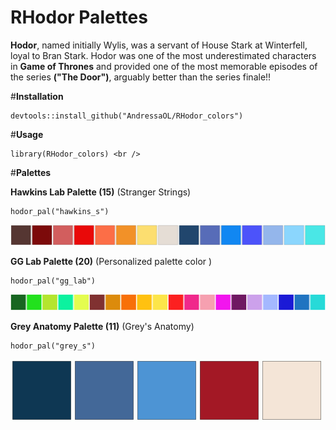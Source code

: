 # RHodor Palettes 

**Hodor**, named initially Wylis, was a servant of House Stark at Winterfell, loyal to Bran Stark. Hodor was one of the most underestimated characters in **Game of Thrones** and provided one of the most memorable episodes of the series **("The Door")**, arguably better than the series finale!! <br />

#**Installation** <br />

```
devtools::install_github("AndressaOL/RHodor_colors")
```
#**Usage** <br />

```
library(RHodor_colors) <br />
```

#**Palettes** <br />

**Hawkins Lab Palette (15)** (Stranger Strings) <br />

```
hodor_pal("hawkins_s")
```
![image](https://github.com/AndressaOL/RHodor_colors/blob/main/figure/hawkinscolors.png)

**GG Lab Palette (20)** (Personalized palette color ) <br />

```
hodor_pal("gg_lab") 
```
![image](https://github.com/AndressaOL/RHodor_colors/blob/main/figure/gg_labcolors.png)

**Grey Anatomy Palette (11)**  (Grey's Anatomy)  <br />

```
hodor_pal("grey_s")
```
![image](https://github.com/AndressaOL/RHodor_colors/blob/main/figure/greycolors.png) 







